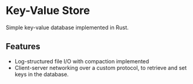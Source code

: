 # Key-Value Store

Simple key-value database implemented in Rust.

## Features

- Log-structured file I/O with compaction implemented
- Client-server networking over a custom protocol, to retrieve and set keys in the database.
